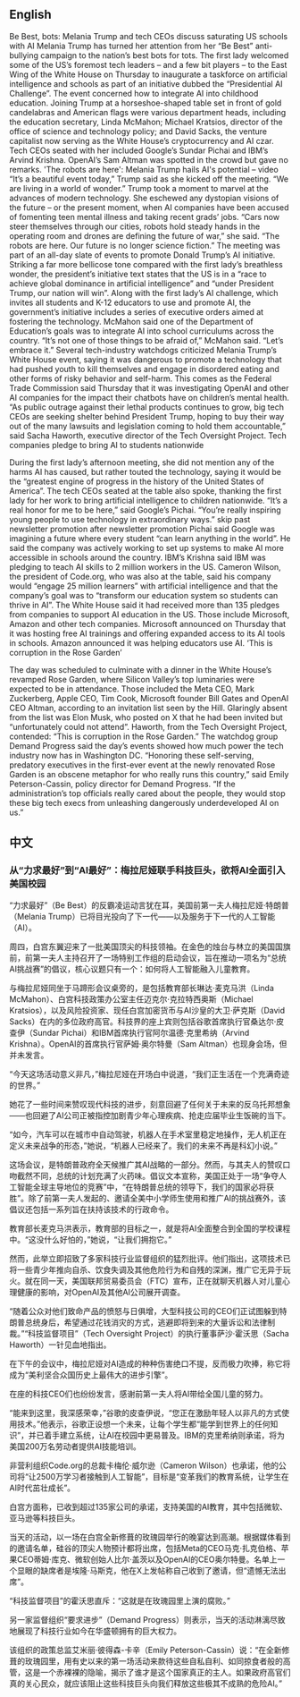 ## English

Be Best, bots: Melania Trump and tech CEOs discuss saturating US schools with AI
Melania Trump has turned her attention from her “Be Best” anti-bullying campaign to the nation’s best bots for tots.
The first lady welcomed some of the US’s foremost tech leaders – and a few bit players – to the East Wing of the White House on Thursday to inaugurate a taskforce on artificial intelligence and schools as part of an initiative dubbed the “Presidential AI Challenge”. The event concerned how to integrate AI into childhood education.
Joining Trump at a horseshoe-shaped table set in front of gold candelabras and American flags were various department heads, including the education secretary, Linda McMahon; Michael Kratsios, director of the office of science and technology policy; and David Sacks, the venture capitalist now serving as the White House’s cryptocurrency and AI czar. Tech CEOs seated with her included Google’s Sundar Pichai and IBM’s Arvind Krishna. OpenAI’s Sam Altman was spotted in the crowd but gave no remarks.
'The robots are here': Melania Trump hails AI's potential – video
“It’s a beautiful event today,” Trump said as she kicked off the meeting. “We are living in a world of wonder.”
Trump took a moment to marvel at the advances of modern technology. She eschewed any dystopian visions of the future – or the present moment, when AI companies have been accused of fomenting teen mental illness and taking recent grads’ jobs.
“Cars now steer themselves through our cities, robots hold steady hands in the operating room and drones are defining the future of war,” she said. “The robots are here. Our future is no longer science fiction.”
The meeting was part of an all-day slate of events to promote Donald Trump’s AI initiative. Striking a far more bellicose tone compared with the first lady’s breathless wonder, the president’s initiative text states that the US is in a “race to achieve global dominance in artificial intelligence” and “under President Trump, our nation will win”. Along with the first lady’s AI challenge, which invites all students and K-12 educators to use and promote AI, the government’s initiative includes a series of executive orders aimed at fostering the technology.
McMahon said one of the Department of Education’s goals was to integrate AI into school curriculums across the country.
“It’s not one of those things to be afraid of,” McMahon said. “Let’s embrace it.”
Several tech-industry watchdogs criticized Melania Trump’s White House event, saying it was dangerous to promote a technology that had pushed youth to kill themselves and engage in disordered eating and other forms of risky behavior and self-harm. This comes as the Federal Trade Commission said Thursday that it was investigating OpenAI and other AI companies for the impact their chatbots have on children’s mental health.
“As public outrage against their lethal products continues to grow, big tech CEOs are seeking shelter behind President Trump, hoping to buy their way out of the many lawsuits and legislation coming to hold them accountable,” said Sacha Haworth, executive director of the Tech Oversight Project.
Tech companies pledge to bring AI to students nationwide

During the first lady’s afternoon meeting, she did not mention any of the harms AI has caused, but rather touted the technology, saying it would be the “greatest engine of progress in the history of the United States of America”.
The tech CEOs seated at the table also spoke, thanking the first lady for her work to bring artificial intelligence to children nationwide.
“It’s a real honor for me to be here,” said Google’s Pichai. “You’re really inspiring young people to use technology in extraordinary ways.”
skip past newsletter promotion
after newsletter promotion
Pichai said Google was imagining a future where every student “can learn anything in the world”. He said the company was actively working to set up systems to make AI more accessible in schools around the country. IBM’s Krishna said IBM was pledging to teach AI skills to 2 million workers in the US.
Cameron Wilson, the president of Code.org, who was also at the table, said his company would “engage 25 million learners” with artificial intelligence and that the company’s goal was to “transform our education system so students can thrive in AI”.
The White House said it had received more than 135 pledges from companies to support AI education in the US. Those include Microsoft, Amazon and other tech companies. Microsoft announced on Thursday that it was hosting free AI trainings and offering expanded access to its AI tools in schools. Amazon announced it was helping educators use AI.
‘This is corruption in the Rose Garden’

The day was scheduled to culminate with a dinner in the White House’s revamped Rose Garden, where Silicon Valley’s top luminaries were expected to be in attendance. Those included the Meta CEO, Mark Zuckerberg, Apple CEO, Tim Cook, Microsoft founder Bill Gates and OpenAI CEO Altman, according to an invitation list seen by the Hill.
Glaringly absent from the list was Elon Musk, who posted on X that he had been invited but “unfortunately could not attend”.
Haworth, from the Tech Oversight Project, contended: “This is corruption in the Rose Garden.”
The watchdog group Demand Progress said the day’s events showed how much power the tech industry now has in Washington DC.
“Honoring these self-serving, predatory executives in the first-ever event at the newly renovated Rose Garden is an obscene metaphor for who really runs this country,” said Emily Peterson-Cassin, policy director for Demand Progress. “If the administration’s top officials really cared about the people, they would stop these big tech execs from unleashing dangerously underdeveloped AI on us.”

## 中文

### 从“力求最好”到“AI最好”：梅拉尼娅联手科技巨头，欲将AI全面引入美国校园

“力求最好”（Be Best）的反霸凌运动言犹在耳，美国前第一夫人梅拉尼娅·特朗普（Melania Trump）已将目光投向了下一代——以及服务于下一代的人工智能（AI）。

周四，白宫东翼迎来了一批美国顶尖的科技领袖。在金色的烛台与林立的美国国旗前，前第一夫人主持召开了一场特别工作组的启动会议，旨在推动一项名为“总统AI挑战赛”的倡议，核心议题只有一个：如何将人工智能融入儿童教育。

与梅拉尼娅同坐于马蹄形会议桌旁的，是包括教育部长琳达·麦克马洪（Linda McMahon）、白宫科技政策办公室主任迈克尔·克拉特西奥斯（Michael Kratsios），以及风险投资家、现任白宫加密货币与AI沙皇的大卫·萨克斯（David Sacks）在内的多位政府高官。科技界的座上宾则包括谷歌首席执行官桑达尔·皮查伊（Sundar Pichai）和IBM首席执行官阿尔温德·克里希纳（Arvind Krishna）。OpenAI的首席执行官萨姆·奥尔特曼（Sam Altman）也现身会场，但并未发言。

“今天这场活动意义非凡，”梅拉尼娅在开场白中说道，“我们正生活在一个充满奇迹的世界。”

她花了一些时间来赞叹现代科技的进步，刻意回避了任何关于未来的反乌托邦想象——也回避了AI公司正被指控加剧青少年心理疾病、抢走应届毕业生饭碗的当下。

“如今，汽车可以在城市中自动驾驶，机器人在手术室里稳定地操作，无人机正在定义未来战争的形态，”她说，“机器人已经来了。我们的未来不再是科幻小说。”

这场会议，是特朗普政府全天候推广其AI战略的一部分。然而，与其夫人的赞叹口吻截然不同，总统的计划充满了火药味。倡议文本宣称，美国正处于一场“争夺人工智能全球主导地位的竞赛”中，“在特朗普总统的领导下，我们的国家必将获胜”。除了前第一夫人发起的、邀请全美中小学师生使用和推广AI的挑战赛外，该倡议还包括一系列旨在扶持该技术的行政命令。

教育部长麦克马洪表示，教育部的目标之一，就是将AI全面整合到全国的学校课程中。“这没什么好怕的，”她说，“让我们拥抱它。”

然而，此举立即招致了多家科技行业监督组织的猛烈批评。他们指出，这项技术已将一些青少年推向自杀、饮食失调及其他危险行为和自残的深渊，推广它无异于玩火。就在同一天，美国联邦贸易委员会（FTC）宣布，正在就聊天机器人对儿童心理健康的影响，对OpenAI及其他AI公司展开调查。

“随着公众对他们致命产品的愤怒与日俱增，大型科技公司的CEO们正试图躲到特朗普总统身后，希望通过花钱消灾的方式，逃避即将到来的大量诉讼和法律制裁。”“科技监督项目”（Tech Oversight Project）的执行董事萨沙·霍沃思（Sacha Haworth）一针见血地指出。

在下午的会议中，梅拉尼娅对AI造成的种种伤害绝口不提，反而极力吹捧，称它将成为“美利坚合众国历史上最伟大的进步引擎”。

在座的科技CEO们也纷纷发言，感谢前第一夫人将AI带给全国儿童的努力。

“能来到这里，我深感荣幸，”谷歌的皮查伊说，“您正在激励年轻人以非凡的方式使用技术。”他表示，谷歌正设想一个未来，让每个学生都“能学到世界上的任何知识”，并已着手建立系统，让AI在校园中更易普及。IBM的克里希纳则承诺，将为美国200万名劳动者提供AI技能培训。

非营利组织Code.org的总裁卡梅伦·威尔逊（Cameron Wilson）也承诺，他的公司将“让2500万学习者接触到人工智能”，目标是“变革我们的教育系统，让学生在AI时代茁壮成长”。

白宫方面称，已收到超过135家公司的承诺，支持美国的AI教育，其中包括微软、亚马逊等科技巨头。

当天的活动，以一场在白宫全新修葺的玫瑰园举行的晚宴达到高潮。根据媒体看到的邀请名单，硅谷的顶尖人物预计都将出席，包括Meta的CEO马克·扎克伯格、苹果CEO蒂姆·库克、微软创始人比尔·盖茨以及OpenAI的CEO奥尔特曼。名单上一个显眼的缺席者是埃隆·马斯克，他在X上发帖称自己收到了邀请，但“遗憾无法出席”。

“科技监督项目”的霍沃思直斥：“这就是在玫瑰园里上演的腐败。”

另一家监督组织“要求进步”（Demand Progress）则表示，当天的活动淋漓尽致地展现了科技行业如今在华盛顿拥有的巨大权力。

该组织的政策总监艾米丽·彼得森-卡辛（Emily Peterson-Cassin）说：“在全新修葺的玫瑰园里，用有史以来的第一场活动来款待这些自私自利、如同掠食者般的高管，这是一个赤裸裸的隐喻，揭示了谁才是这个国家真正的主人。如果政府高官们真的关心民众，就应该阻止这些科技巨头向我们释放这些极其不成熟的危险AI。”
